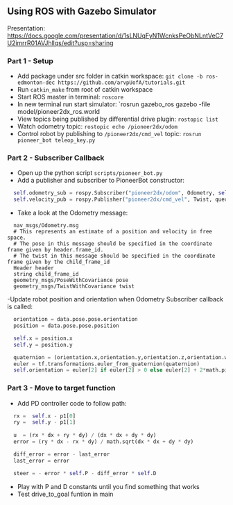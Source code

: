 ## Using ROS with Gazebo Simulator 

Presentation: https://docs.google.com/presentation/d/1sLNUqFyN1WcnksPeObNLntVeC7U2imrrR01AVJhllqs/edit?usp=sharing

### Part 1 - Setup
- Add package under src folder in catkin workspace: `git clone -b ros-edmonton-dec https://github.com/arvpUofA/tutorials.git`
- Run `catkin_make` from root of catkin workspace
- Start ROS master in terminal: `roscore`
- In new terminal run start simulator: `rosrun gazebo_ros gazebo -file model/pioneer2dx_ros.world 
- View topics being published by differential drive plugin: `rostopic list`
- Watch odometry topic: `rostopic echo /pioneer2dx/odom`
- Control robot by publishing to `/pioneer2dx/cmd_vel` topic: `rosrun pioneer_bot teleop_key.py`

### Part 2 - Subscriber Callback
- Open up the python script `scripts/pioneer_bot.py`
- Add a publisher and subscriber to PioneerBot constructor:
``` python
  self.odometry_sub = rospy.Subscriber("pioneer2dx/odom", Odometry, self.odometry_callback)
  self.velocity_pub = rospy.Publisher("pioneer2dx/cmd_vel", Twist, queue_size=1) 
```
- Take a look at the Odometry message:
```
  nav_msgs/Odometry.msg
  # This represents an estimate of a position and velocity in free space.  
  # The pose in this message should be specified in the coordinate frame given by header.frame_id.
  # The twist in this message should be specified in the coordinate frame given by the child_frame_id
  Header header
  string child_frame_id
  geometry_msgs/PoseWithCovariance pose
  geometry_msgs/TwistWithCovariance twist
```
-Update robot position and orientation when Odometry Subscriber callback is called:
```python
  orientation = data.pose.pose.orientation
  position = data.pose.pose.position

  self.x = position.x
  self.y = position.y

  quaternion = (orientation.x,orientation.y,orientation.z,orientation.w)
  euler = tf.transformations.euler_from_quaternion(quaternion)
  self.orientation = euler[2] if euler[2] > 0 else euler[2] + 2*math.pi
```
### Part 3 - Move to target function
- Add PD controller code to follow path:
```python
  rx =  self.x - p1[0]
  ry =  self.y - p1[1]
  
  u  = (rx * dx + ry * dy) / (dx * dx + dy * dy)
  error = (ry * dx - rx * dy) / math.sqrt(dx * dx + dy * dy)

  diff_error = error - last_error
  last_error = error

  steer = - error * self.P - diff_error * self.D
```
- Play with P and D constants until you find something that works 
- Test drive_to_goal funtion in main 
